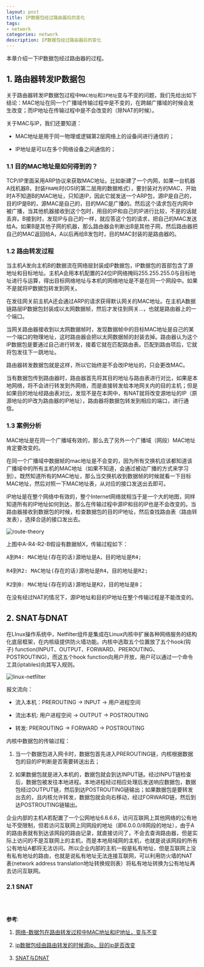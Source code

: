 ```yaml
---
layout: post
title: IP数据包经过路由器后的变化
tags:
- network
categories: network
description: IP数据包经过路由器后的变化
---
```


本章介绍一下IP数据包经过路由器的过程。

<!-- more -->


## 1. 路由器转发IP数据包

关于路由器转发IP数据包过程中```MAC地址```和```IP地址```变与不变的问题，我们先给出如下结论：MAC地址在同一个广播域传输过程中是不变的，在跨越广播域的时候会发生改变；而IP地址在传输过程中是不会改变的（除NAT的时候）。

关于MAC与IP，我们还要知道：

* MAC地址是用于同一物理或逻辑第2层网络上的设备间进行通信的；

* IP地址是可以在多个网络设备之间通信的；

### 1.1 目的MAC地址是如何得到的？
TCP/IP里面采用ARP协议来获取MAC地址。比如新建了一个内网，如果一台机器A找机器B，封装```FRAME```时(OSI的第二层用的数据格式），要封装对方的MAC，开始时A不知道B的MAC地址，只知道IP，因此它就发送一个ARP包，源IP是自己的，目的IP是B的，源MAC是自己的，目的MAC是广播的。然后这个请求包在内网中被广播，当其他机器接收到这个包时，用目的IP和自己的IP进行比较，不是的话就丢弃。B接到时，发现IP与自己的一样，就应答这个包的请求，把自己的MAC发送给A。如果B是其他子网的机器，那么路由器会判断出B是其他子网，然后路由器把自己的MAC返回给A，A以后再给B发包时，目的MAC封装的是路由器的。


### 1.2 路由转发过程

当主机A发向主机B的数据流在网络层封装成IP数据包，IP数据包的首部包含了源地址和目标地址。主机A会用本机配置的24位IP网络掩码255.255.255.0与目标地址进行与运算，得出目标网络地址与本机的网络地址是不是在同一个网段中。如果不是就将IP数据包转发到网关。

在发往网关前主机A还会通过ARP的请求获得默认网关的MAC地址。在主机A数据链路层IP数据包封装成以太网数据帧，然后才发往到网关...，也就是路由器上的一个端口。

当网关路由器接收到以太网数据帧时，发现数据帧中的目标MAC地址是自己的某一个端口的物理地址，这时路由器会把以太网数据帧的封装去掉。路由器认为这个IP数据包是要通过自己进行转发，接着它就在匹配路由表。匹配到路由项后，它就将包发往下一跳地址。


路由器转发数据包就是这样，所以它始终是不会改IP地址的，只会更改MAC。

当有数据包传到路由器时，路由器首先将其目的地址与路由表进行对比，如果是本地网络，将不会进行转发到外网络，而是直接转发给本地网关内的目的主机；但是如果目的地址经路由表对比，发现不是在本网中，有NAT就将改变源地址的IP（原源地址的IP改为路由器的IP地址），路由器将数据包转发到相应的端口，进行通信。

### 1.3 案例分析

MAC地址是在同一个广播域有效的，那么去了另外一个广播域（网段）MAC地址肯定要改变的。

在同一个广播域中数据帧的mac地址是不会变的，因为所有交换机应该都知道该广播域中的所有主机的MAC地址（如果不知道，会通过被动广播的方式来学习到）。既然知道所有的MAC地址，那么当交换机收到数据帧的时候就看一下目标MAC地址，然后对照一下MAC地址表，从对应的接口发送出去即可。

IP地址是在整个网络中有效的，整个Internet网络就相当于是一个大的地图，同样知道所有的IP地址如何到达，那么在传输过程中源IP和目的IP也是不会改变的。当路由器接收到数据包的时候，检查数据包的目的IP地址，然后查找路由表（路由转发表），选择合适的接口发出去。

![route-theory](https://ivanzz1001.github.io/records/assets/img/network/route_theory_1.jpg)

上图中A-R4-R2-B假设有数据帧X，传输过程如下：
<pre>
A到R4: MAC地址(存在的话)源地址是A，目的地址是R4;

R4到R2: MAC地址(存在的话)源地址是R4，目的地址是R2;

R2到B: MAC地址(存在的话)源地址是R2，目的地址是B； 
</pre>

在没有经过NAT的情况下，源IP地址和目的IP地址在整个传输过程是不能改变的。

## 2. SNAT与DNAT

在LInux操作系统中，Netfilter组件是集成在Linux内核中扩展各种网络服务的结构化底层框架，在内核级提供防火墙功能。内核中选取五个位置放了五个hook(钩子) function(INPUT、OUTPUT、FORWARD、PREROUTING、POSTROUTING)，而这五个hook function向用户开放，用户可以通过一个命令工具(iptables)向其写入规则。

![linux-netfilter](https://ivanzz1001.github.io/records/assets/img/network/linux-netfilter.jpg)

报文流向：

* 流入本机：PREROUTING -> INPUT -> 用户进程空间

* 流出本机: 用户进程空间 -> OUTPUT -> POSTROUTING

* 转发: PREROUTING -> FORWARD -> POSTROUTING

内核中数据包的传输过程：

1) 当一个数据包进入网卡时，数据包首先进入PREROUTING链，内核根据数据包的目的IP判断是否需要转送出去；

2) 如果数据包就是进入本机的，数据包就会到达INPUT链。经过INPUT链检查后，数据包被发往本地进程。本地进程经过相应处理后发送响应数据包，数据包经过OUTPUT链，然后到达POSTROUTING链输出；如果数据包是要转发出去的，且内核允许转发，数据包就会向右移动，经过FORWARD链，然后到达POSTROUTING链输出。

企业内部的主机A若配置了一个公网地址6.6.6.6，访问互联网上其他网络的公有地址不受限制，但若访问互联网上同网段的地址（即6.0.0.0/8网段的地址），由于A的路由表就有到达该网段的路由记录，就直接访问了，不会去查询路由器，但是实际上访问的不是互联网上的主机，而是本地局域网的主机，也就是说该网段的所有公有地址A都将无法访问。所以企业内部的主机一般是私有地址，但是互联网上没有私有地址的路由，也就是说私有地址无法连接互联网，可以利用防火墙的NAT表(network address translation地址转换规则表）将私有地址转换为公有地址再去访问互联网。

### 2.1 SNAT


<br />
<br />

**参考**:

1. [网络-数据包在路由转发过程中MAC地址和IP地址，变与不变](https://www.cnblogs.com/JohnABC/p/5918154.html)

2. [ip数据包经由路由转发的时候源ip，目的ip是否改变](https://blog.csdn.net/gao1440156051/article/details/51213898)

3. [SNAT与DNAT](https://blog.csdn.net/beanewself/article/details/78317626)


<br />
<br />
<br />

